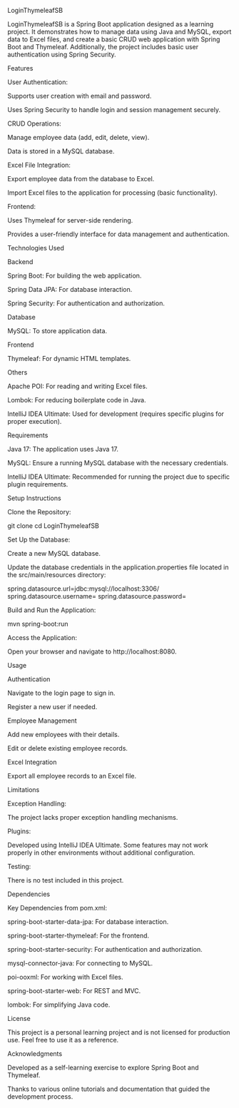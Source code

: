 LoginThymeleafSB

LoginThymeleafSB is a Spring Boot application designed as a learning project. It demonstrates how to manage data using Java and MySQL, export data to Excel files, and create a basic CRUD web application with Spring Boot and Thymeleaf. Additionally, the project includes basic user authentication using Spring Security.

Features

User Authentication:

Supports user creation with email and password.

Uses Spring Security to handle login and session management securely.

CRUD Operations:

Manage employee data (add, edit, delete, view).

Data is stored in a MySQL database.

Excel File Integration:

Export employee data from the database to Excel.

Import Excel files to the application for processing (basic functionality).

Frontend:

Uses Thymeleaf for server-side rendering.

Provides a user-friendly interface for data management and authentication.

Technologies Used

Backend

Spring Boot: For building the web application.

Spring Data JPA: For database interaction.

Spring Security: For authentication and authorization.

Database

MySQL: To store application data.

Frontend

Thymeleaf: For dynamic HTML templates.

Others

Apache POI: For reading and writing Excel files.

Lombok: For reducing boilerplate code in Java.

IntelliJ IDEA Ultimate: Used for development (requires specific plugins for proper execution).

Requirements

Java 17: The application uses Java 17.

MySQL: Ensure a running MySQL database with the necessary credentials.

IntelliJ IDEA Ultimate: Recommended for running the project due to specific plugin requirements.

Setup Instructions

Clone the Repository:

git clone <repository-url>
cd LoginThymeleafSB

Set Up the Database:

Create a new MySQL database.

Update the database credentials in the application.properties file located in the src/main/resources directory:

spring.datasource.url=jdbc:mysql://localhost:3306/<your-database-name>
spring.datasource.username=<your-username>
spring.datasource.password=<your-password>

Build and Run the Application:

mvn spring-boot:run

Access the Application:

Open your browser and navigate to http://localhost:8080.

Usage

Authentication

Navigate to the login page to sign in.

Register a new user if needed.

Employee Management

Add new employees with their details.

Edit or delete existing employee records.

Excel Integration

Export all employee records to an Excel file.

Limitations

Exception Handling:

The project lacks proper exception handling mechanisms.

Plugins:

Developed using IntelliJ IDEA Ultimate. Some features may not work properly in other environments without additional configuration.

Testing:

There is no test included in this project.

Dependencies

Key Dependencies from pom.xml:

spring-boot-starter-data-jpa: For database interaction.

spring-boot-starter-thymeleaf: For the frontend.

spring-boot-starter-security: For authentication and authorization.

mysql-connector-java: For connecting to MySQL.

poi-ooxml: For working with Excel files.

spring-boot-starter-web: For REST and MVC.

lombok: For simplifying Java code.

License

This project is a personal learning project and is not licensed for production use. Feel free to use it as a reference.

Acknowledgments

Developed as a self-learning exercise to explore Spring Boot and Thymeleaf.

Thanks to various online tutorials and documentation that guided the development process.
